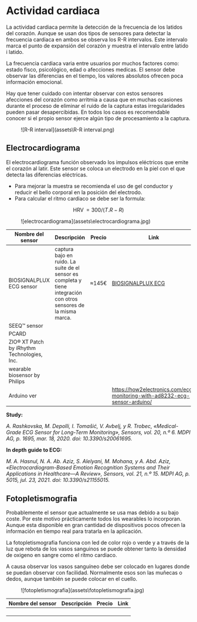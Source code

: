 # Actividad cardiaca

La actividad cardiaca permite la detección de la frecuencia de los latidos del corazón. Aunque se usan dos tipos de sensores para detectar la frecuencia cardiaca en ambos se observa los R-R intervalos. Este intervalo marca el punto de expansión del corazón y muestra el intervalo entre latido i latido.

La frecuencia cardiaca varia entre usuarios por muchos factores como: estado fisco, psicológico, edad o afecciones medicas. El sensor debe observar las diferencias en el tiempo, los valores absolutos ofrecen poca información emocional.

Hay que tener cuidado con intentar observar con estos sensores afecciones del corazón como arritmia a causa que en muchas ocasiones durante el proceso de eliminar el ruido de la captura estas irregularidades pueden pasar desapercibidas. En todos los casos es recomendable conocer si el propio sensor ejerce algún tipo de procesamiento a la captura.


<figure markdown>
   ![R-R interval](assets\R-R interval.png)
  <figcaption></figcaption>
</figure>

## Electrocardiograma

El electrocardiograma función observado los impulsos eléctricos que emite el corazón al latir. Este sensor se coloca un electrodo en la piel con el que detecta las diferencias eléctricas.

* Para mejorar la muestra se recomienda el uso de gel conductor y reducir el bello corporal en la posición del electrodo.
* Para calcular el ritmo cardiaco se debe ser la formula:

$$
\operatorname{HRV} =300/(T.R-R)
$$

<figure markdown>
   ![electrocardiograma](assets\electrocardiograma.jpg)
  <figcaption></figcaption>
</figure>

| Nombre del sensor                           | Descripción                                                  | Precio | Link                                                         |
| ------------------------------------------- | ------------------------------------------------------------ | ------ | ------------------------------------------------------------ |
| BIOSIGNALPLUX ECG sensor                    | captura bajo en ruido. La suite de el sensor es completa y tiene integración con otros sensores de la misma marca. | ≈145€  | [BIOSIGNALPLUX ECG](https://www.pluxbiosignals.com/products/electrocardiography-ecg-sensor-1?variant=40878955200703) |
| SEEQ™ sensor                                |                                                              |        |                                                              |
| PCARD                                       |                                                              |        |                                                              |
| ZIO® XT Patch by iRhythm Technologies, Inc. |                                                              |        |                                                              |
| wearable biosensor by Philips               |                                                              |        |                                                              |
| Arduino ver                                 |                                                              |        | https://how2electronics.com/ecg-monitoring-with-ad8232-ecg-sensor-arduino/ |

**Study:**

*A. Rashkovska, M. Depolli, I. Tomašić, V. Avbelj, y R. Trobec, «Medical-Grade ECG Sensor for Long-Term Monitoring», Sensors, vol. 20, n.º 6. MDPI AG, p. 1695, mar. 18, 2020. doi: 10.3390/s20061695.*

**In depth guide to ECG:**

*M. A. Hasnul, N. A. Ab. Aziz, S. Alelyani, M. Mohana, y A. Abd. Aziz, «Electrocardiogram-Based Emotion Recognition Systems and Their Applications in Healthcare—A Review», Sensors, vol. 21, n.º 15. MDPI AG, p. 5015, jul. 23, 2021. doi: 10.3390/s21155015.*

## Fotopletismografia

Probablemente el sensor que actualmente se usa mas debido a su bajo coste. Por este motivo prácticamente todos los wearables lo incorporan. Aunque esta disponible en gran cantidad de dispositivos pocos ofrecen la información en tiempo real para tratarla en la aplicación.

La fotopletismografia funciona con led de color rojo o verde y a través de la luz que rebota de los vasos sanguinos se puede obtener tanto la densidad de oxigeno en sangre como el ritmo cardiaco.

A causa observar los vasos sanguíneo debe ser colocado en lugares donde se puedan observar con facilidad. Normalmente esos son las muñecas o dedos, aunque también se puede colocar en el cuello.

<figure markdown>
   ![fotopletismografia](assets\fotopletismografia.jpg)
  <figcaption></figcaption>
</figure>

| Nombre del sensor | Descripción | Precio | Link |
| ----------------- | ----------- | ------ | ---- |
|                   |             |        |      |
|                   |             |        |      |
|                   |             |        |      |
|                   |             |        |      |
